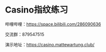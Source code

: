# Casino指纹练习
哔哩哔哩：https://space.bilibili.com/286090636

交流群：879547515

演示地址：https://casino.mattewartung.club/
